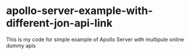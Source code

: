 # apollo-server-example-with-different-jon-api-link
This is my code for simple example of Apollo Server with multipule online dummy apis
